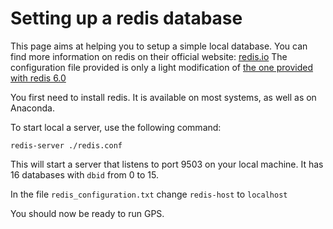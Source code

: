 # Setting up a redis database

This page aims at helping you to setup a simple local database.
You can find more information on redis on their official website: [redis.io](https://redis.io)
The configuration file provided is only a light modification of [the one provided with redis 6.0](https://raw.githubusercontent.com/antirez/redis/6.0/redis.conf)

You first need to install redis. It is available on most systems, as well as on Anaconda.

To start local a server, use the following command:

`redis-server ./redis.conf`

This will start a server that listens to port 9503 on your local machine. It has 16 databases with `dbid` from 0 to 15.

In the file `redis_configuration.txt` change `redis-host` to `localhost`

You should now be ready to run GPS.
